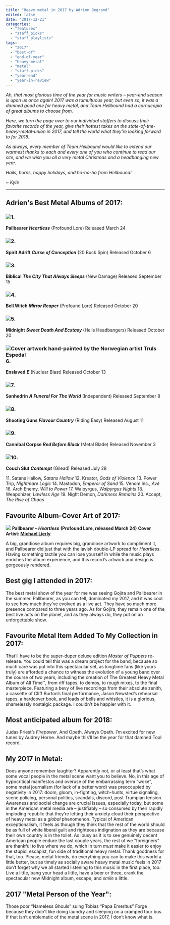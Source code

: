```yaml
---
title: "Heavy metal in 2017 by Adrien Begrand"
edited: false
date: "2017-12-21"
categories:
  - "features"
  - "staff_picks"
  - "staff_playlists"
tags:
  - "2017"
  - "best-of"
  - "end-of-year"
  - "heavy-metal"
  - "metal"
  - "staff-picks"
  - "year-end"
  - "year-in-review"
---
```


_Ah, that most glorious time of the year for music writers – year-end season is upon us once again! 2017 was a tumultuous year, but even so, it was a damned good one for heavy metal, and Team Hellbound had a cornucopia of great albums to choose from._

_Here, we turn the page over to our individual staffers to discuss their favorite records of the year, give their hottest takes on the state-of-the-heavy-metal-union in 2017, and tell the world what they’re looking forward to for 2018._

_As always, every member of Team Hellbound would like to extend our warmest thanks to each and every one of you who continue to read our site, and we wish you all a very metal Christmas and a headbanging new year._

_Hails, horns, happy holidays, and ho-ho-ho from Hellbound!_

_~ Kyle_

* * *

## Adrien's Best Metal Albums of 2017:

### ![](https://hellbound.ca/wp-content/uploads/2017/09/Pallbearer-Heartless-cover-150x150.jpg)1.

**Pallbearer** **_Heartless_** (Profound Lore) Released March 24

### ![](https://hellbound.ca/wp-content/uploads/2017/09/Spirit-Adrift-–-Curse-of-Conception-150x150.jpg)2.

**Spirit Adrift** **_Curse of Conception_** (20 Buck Spin) Released October 6

### ![](https://hellbound.ca/wp-content/uploads/2017/08/Biblical-–-The-City-That-Always-Sleeps-150x150.jpg)3.

**Biblical** **_The City That Always Sleeps_** (New Damage) Released September 15

### ![](https://hellbound.ca/wp-content/uploads/2017/12/bell-witch-mirror-reaper-150x150.jpg)4.

**Bell Witch** **_Mirror Reaper_** (Profound Lore) Released October 20

### ![](https://hellbound.ca/wp-content/uploads/2017/12/midnight-sweet-death-cover-150x150.jpg)5.

**Midnight** **_Sweet Death And Ecstasy_** (Hells Headbangers) Released October 20

### ![Cover artwork hand-painted by the Norwegian artist Truls Espedal](https://hellbound.ca/wp-content/uploads/2017/10/enslaved-e-150x150.jpg)6.

**Enslaved** **_E_** (Nuclear Blast) Released October 13

### ![](https://hellbound.ca/wp-content/uploads/2017/12/Sanhedrin-A-Funeral-For-The-World-150x150.jpg)7.

**Sanhedrin** **_A Funeral For The World_** (Independent) Released September 8

### ![](https://hellbound.ca/wp-content/uploads/2017/12/Shooting-Guns-Flavour-Country-150x150.jpg)8.

**Shooting Guns** **_Flavour Country_** (Riding Easy) Released August 11

### ![](https://hellbound.ca/wp-content/uploads/2017/10/CannibalCorpse-RedBeforeBlack-150x150.jpg)9.

**Cannibal Corpse** **_Red Before Black_** (Metal Blade) Released November 3

### ![](https://hellbound.ca/wp-content/uploads/2017/12/Couch-Slut-Contempt-150x150.jpg)10.

**Couch Slut** **_Contempt_** (Gilead) Released July 28

11. Satans Hallow, _Satans Hallow_ 12. Kreator, _Gods of Violence_ 13. Power Trip, _Nightmare Logic_ 14. Mastodon, _Emperor of Sand_ 15. Venom Inc., _Avé_ 16. Arch Enemy, _Will to Power_ 17. Walpyrgus, _Walpyrgus Nights_ 18. Weaponizer, _Lawless Age_ 19. Night Demon, _Darkness Remains_ 20. Accept, _The Rise of Chaos_

## Favourite Album-Cover Art of 2017:

![](https://hellbound.ca/wp-content/uploads/2017/09/Pallbearer-Heartless-cover.jpg) **Pallbearer – _Heartless_** **(Profound Lore, released March 24)** **Cover Artist: [Michael Lierly](http://michaellierlyart.com/)**

A big, grandiose album requires big, grandiose artwork to compliment it, and Pallbearer did just that with the lavish double-LP spread for _Heartless_. Having something tactile you can lose yourself in while the music plays enriches the album experience, and this record’s artwork and design is gorgeously rendered.

## Best gig I attended in 2017:

The best metal show of the year for me was seeing Gojira and Pallbearer in the summer. Pallbearer, as you can tell, dominated my 2017, and it was cool to see how much they’ve evolved as a live act. They have so much more presence compared to three years ago. As for Gojira, they remain one of the best live acts on the planet, and as they always do, they put on an unforgettable show.

## Favourite Metal Item Added To My Collection in 2017:

That’ll have to be the super-duper deluxe edition _Master of Puppets_ re-release. You could tell this was a dream project for the band, because so much care was put into this spectacular set, as longtime fans (like yours truly) are afforded a chance to witness the evolution of a young band over the course of two years, including the creation of The Greatest Heavy Metal Album of All Time™, from riff tapes, to demos, to rough mixes, to the final masterpiece. Featuring a bevy of live recordings from their absolute zenith, a cassette of Cliff Burton’s final performance, Jason Newsted’s rehearsal tapes, a hardcover book, and loads of bells and whistles, it is a glorious, shamelessly nostalgic package. I couldn’t be happier with it.

## Most anticipated album for 2018:

Judas Priest’s _Firepower_. And Opeth. Always Opeth. I’m excited for new tunes by Audrey Horne. And maybe this’ll be the year for that damned Tool record.

## My 2017 in Metal:

Does anyone remember laughter? Apparently not, or at least that’s what some vocal people in the metal scene want you to believe. No, in this age of hypocritical manifestos and overuse of the embarrassing term “woke”, some metal journalism (for lack of a better word) was preoccupied by negativity in 2017: doom, gloom, in-fighting, witch-hunts, virtue signaling, scene policing, personal politics, scandals, discord, post-Trumpian tension. Awareness and social change are crucial issues, especially today, but some in the American metal media are – justifiably – so consumed by their rapidly imploding republic that they’re letting their anxiety cloud their perspective of heavy metal as a _global_ phenomenon. Typical of American exceptionalism, it feels as though they think that the rest of the world should be as full of white liberal guilt and righteous indignation as they are because their own country is in the toilet. As lousy as it is to see genuinely decent American people endure the last couple years, the rest of we “foreigners” are thankful to live where we do, which in turn _must_ make it easier to enjoy the stupid, escapist, fun side of traditional heavy metal. Thank goodness for that, too. Please, metal friends, do everything you can to make this world a little better, but as timely as socially aware heavy metal music feels in 2017 don’t forget why we all started listening to this music in the first place, too. Live a little, bang your head a little, have a beer or three, crank the spectacular new Midnight album, escape, and _smile_ a little.

## 2017 "Metal Person of the Year":

Those poor “Nameless Ghouls” suing Tobias “Papa Emeritus” Forge because they didn’t like doing laundry and sleeping on a cramped tour bus. If that isn’t emblematic of the metal scene in 2017, I don’t know what is.
